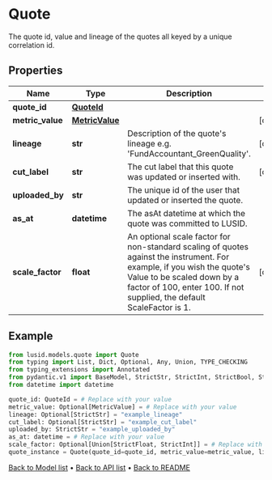 # Quote

The quote id, value and lineage of the quotes all keyed by a unique correlation id.
## Properties
Name | Type | Description | Notes
------------ | ------------- | ------------- | -------------
**quote_id** | [**QuoteId**](QuoteId.md) |  | 
**metric_value** | [**MetricValue**](MetricValue.md) |  | [optional] 
**lineage** | **str** | Description of the quote&#39;s lineage e.g. &#39;FundAccountant_GreenQuality&#39;. | [optional] 
**cut_label** | **str** | The cut label that this quote was updated or inserted with. | [optional] 
**uploaded_by** | **str** | The unique id of the user that updated or inserted the quote. | 
**as_at** | **datetime** | The asAt datetime at which the quote was committed to LUSID. | 
**scale_factor** | **float** | An optional scale factor for non-standard scaling of quotes against the instrument. For example, if you wish the quote&#39;s Value to be scaled down by a factor of 100, enter 100. If not supplied, the default ScaleFactor is 1. | [optional] 
## Example

```python
from lusid.models.quote import Quote
from typing import List, Dict, Optional, Any, Union, TYPE_CHECKING
from typing_extensions import Annotated
from pydantic.v1 import BaseModel, StrictStr, StrictInt, StrictBool, StrictFloat, StrictBytes, Field, validator, ValidationError, conlist, constr
from datetime import datetime

quote_id: QuoteId = # Replace with your value
metric_value: Optional[MetricValue] = # Replace with your value
lineage: Optional[StrictStr] = "example_lineage"
cut_label: Optional[StrictStr] = "example_cut_label"
uploaded_by: StrictStr = "example_uploaded_by"
as_at: datetime = # Replace with your value
scale_factor: Optional[Union[StrictFloat, StrictInt]] = # Replace with your value
quote_instance = Quote(quote_id=quote_id, metric_value=metric_value, lineage=lineage, cut_label=cut_label, uploaded_by=uploaded_by, as_at=as_at, scale_factor=scale_factor)

```

[Back to Model list](../README.md#documentation-for-models) &#8226; [Back to API list](../README.md#documentation-for-api-endpoints) &#8226; [Back to README](../README.md)

